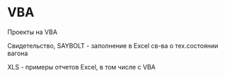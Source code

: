 # VBA
Проекты на VBA

Свидетельство, SAYBOLT - заполнение в Excel св-ва о тех.состоянии вагона

XLS - примеры отчетов Excel, в том числе с VBA
